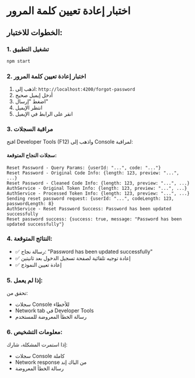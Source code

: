 # اختبار إعادة تعيين كلمة المرور

## الخطوات للاختبار:

### 1. تشغيل التطبيق
```bash
npm start
```

### 2. اختبار إعادة تعيين كلمة المرور
1. اذهب إلى: `http://localhost:4200/forgot-password`
2. أدخل إيميل صحيح
3. اضغط "إرسال"
4. انتظر الإيميل
5. انقر على الرابط في الإيميل

### 3. مراقبة السجلات
افتح Developer Tools (F12) واذهب إلى Console لمراقبة:

#### سجلات النجاح المتوقعة:
```
Reset Password - Query Params: {userId: "...", code: "..."}
Reset Password - Original Code Info: {length: 123, preview: "...", ...}
Reset Password - Cleaned Code Info: {length: 123, preview: "...", ...}
AuthService - Original Token Info: {length: 123, preview: "...", ...}
AuthService - Processed Token Info: {length: 123, preview: "...", ...}
Sending reset password request: {userId: "...", codeLength: 123, passwordLength: 8}
AuthService - Reset Password Success: Password has been updated successfully
Reset password success: {success: true, message: "Password has been updated successfully"}
```

### 4. النتائج المتوقعة:
- ✅ رسالة نجاح: "Password has been updated successfully"
- ✅ إعادة توجيه تلقائية لصفحة تسجيل الدخول بعد ثانيتين
- ✅ إعادة تعيين النموذج

### 5. إذا لم يعمل:
تحقق من:
- سجلات Console للأخطاء
- Network tab في Developer Tools
- رسالة الخطأ المعروضة للمستخدم

### 6. معلومات التشخيص:
إذا استمرت المشكلة، شارك:
- سجلات Console كاملة
- Network response من الباك إند
- رسالة الخطأ المعروضة 
